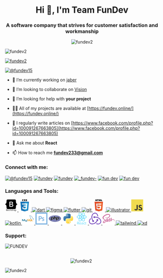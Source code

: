 <h1 align="center">Hi 👋, I'm Team FunDev</h1>
<h3 align="center">A software company that strives for customer satisfaction and workmanship</h3>
<p align="center"> <img src="https://scontent.fcai19-8.fna.fbcdn.net/v/t39.30808-6/337263422_2211858229006901_2117359216431643077_n.jpg?_nc_cat=104&ccb=1-7&_nc_sid=09cbfe&_nc_ohc=cIRY1edWRZgAX_zOvCj&_nc_ht=scontent.fcai19-8.fna&oh=00_AfDuK-E_4amteOFILAAMMDcDVadKSp-sSyj1CdbR111VWA&oe=6457446D" alt="fundev2"width="200px" /> </p>

<p align="lift"> <img src="https://komarev.com/ghpvc/?username=fundev2&label=Profile%20views&color=0e75b6&style=flat" alt="fundev2" /> </p>

<p align="lift"> <a href="https://github.com/ryo-ma/github-profile-trophy"><img src="https://github-profile-trophy.vercel.app/?username=fundev2" alt="fundev2" /></a> </p>

<p align="lift"> <a href="https://twitter.com/@fundev15" target="blank"><img src="https://img.shields.io/twitter/follow/@fundev15?logo=twitter&style=for-the-badge" alt="@fundev15" /></a> </p>

- 🔭 I’m currently working on [jaber](https://jaber.webrouk.com/)

- 👯 I’m looking to collaborate on [Vision](https://mohamed-moaawad.github.io/Shop-Market/index.html)

- 🤝 I’m looking for help with **your project**

- 👨‍💻 All of my projects are available at [https://fundev.online/](https://fundev.online/)

- 📝 I regularly write articles on [https://www.facebook.com/profile.php?id=100091267663805](https://www.facebook.com/profile.php?id=100091267663805)

- 💬 Ask me about **React**

- 📫 How to reach me **fundev233@gmail.com**

<h3 align="left">Connect with me:</h3>
<p align="left">
<a href="https://twitter.com/@fundev15" target="blank"><img align="center" src="https://raw.githubusercontent.com/rahuldkjain/github-profile-readme-generator/master/src/images/icons/Social/twitter.svg" alt="@fundev15" height="30" width="40" /></a>
<a href="https://linkedin.com/in/fundev" target="blank"><img align="center" src="https://raw.githubusercontent.com/rahuldkjain/github-profile-readme-generator/master/src/images/icons/Social/linked-in-alt.svg" alt="fundev" height="30" width="40" /></a>
<a href="https://fb.com/fundev" target="blank"><img align="center" src="https://raw.githubusercontent.com/rahuldkjain/github-profile-readme-generator/master/src/images/icons/Social/facebook.svg" alt="fundev" height="30" width="40" /></a>
<a href="https://instagram.com/_fundev-" target="blank"><img align="center" src="https://raw.githubusercontent.com/rahuldkjain/github-profile-readme-generator/master/src/images/icons/Social/instagram.svg" alt="_fundev-" height="30" width="40" /></a>
<a href="https://www.behance.net/fun dev" target="blank"><img align="center" src="https://raw.githubusercontent.com/rahuldkjain/github-profile-readme-generator/master/src/images/icons/Social/behance.svg" alt="fun dev" height="30" width="40" /></a>
<a href="https://www.youtube.com/c/fun dev" target="blank"><img align="center" src="https://raw.githubusercontent.com/rahuldkjain/github-profile-readme-generator/master/src/images/icons/Social/youtube.svg" alt="fun dev" height="30" width="40" /></a>
</p>

<h3 align="left">Languages and Tools:</h3>
<p align="left"> <a href="https://getbootstrap.com" target="_blank" rel="noreferrer"> <img src="https://raw.githubusercontent.com/devicons/devicon/master/icons/bootstrap/bootstrap-plain-wordmark.svg" alt="bootstrap" width="40" height="40"/> </a> <a href="https://www.w3schools.com/css/" target="_blank" rel="noreferrer"> <img src="https://raw.githubusercontent.com/devicons/devicon/master/icons/css3/css3-original-wordmark.svg" alt="css3" width="40" height="40"/> </a> <a href="https://dart.dev" target="_blank" rel="noreferrer"> <img src="https://www.vectorlogo.zone/logos/dartlang/dartlang-icon.svg" alt="dart" width="40" height="40"/> </a> <a href="https://www.figma.com/" target="_blank" rel="noreferrer"> <img src="https://www.vectorlogo.zone/logos/figma/figma-icon.svg" alt="figma" width="40" height="40"/> </a> <a href="https://flutter.dev" target="_blank" rel="noreferrer"> <img src="https://www.vectorlogo.zone/logos/flutterio/flutterio-icon.svg" alt="flutter" width="40" height="40"/> </a> <a href="https://git-scm.com/" target="_blank" rel="noreferrer"> <img src="https://www.vectorlogo.zone/logos/git-scm/git-scm-icon.svg" alt="git" width="40" height="40"/> </a> <a href="https://www.w3.org/html/" target="_blank" rel="noreferrer"> <img src="https://raw.githubusercontent.com/devicons/devicon/master/icons/html5/html5-original-wordmark.svg" alt="html5" width="40" height="40"/> </a> <a href="https://www.adobe.com/in/products/illustrator.html" target="_blank" rel="noreferrer"> <img src="https://www.vectorlogo.zone/logos/adobe_illustrator/adobe_illustrator-icon.svg" alt="illustrator" width="40" height="40"/> </a> <a href="https://developer.mozilla.org/en-US/docs/Web/JavaScript" target="_blank" rel="noreferrer"> <img src="https://raw.githubusercontent.com/devicons/devicon/master/icons/javascript/javascript-original.svg" alt="javascript" width="40" height="40"/> </a> <a href="https://kotlinlang.org" target="_blank" rel="noreferrer"> <img src="https://www.vectorlogo.zone/logos/kotlinlang/kotlinlang-icon.svg" alt="kotlin" width="40" height="40"/> </a> <a href="https://www.mysql.com/" target="_blank" rel="noreferrer"> <img src="https://raw.githubusercontent.com/devicons/devicon/master/icons/mysql/mysql-original-wordmark.svg" alt="mysql" width="40" height="40"/> </a> <a href="https://www.photoshop.com/en" target="_blank" rel="noreferrer"> <img src="https://raw.githubusercontent.com/devicons/devicon/master/icons/photoshop/photoshop-line.svg" alt="photoshop" width="40" height="40"/> </a> <a href="https://www.php.net" target="_blank" rel="noreferrer"> <img src="https://raw.githubusercontent.com/devicons/devicon/master/icons/php/php-original.svg" alt="php" width="40" height="40"/> </a> <a href="https://www.python.org" target="_blank" rel="noreferrer"> <img src="https://raw.githubusercontent.com/devicons/devicon/master/icons/python/python-original.svg" alt="python" width="40" height="40"/> </a> <a href="https://reactjs.org/" target="_blank" rel="noreferrer"> <img src="https://raw.githubusercontent.com/devicons/devicon/master/icons/react/react-original-wordmark.svg" alt="react" width="40" height="40"/> </a> <a href="https://redux.js.org" target="_blank" rel="noreferrer"> <img src="https://raw.githubusercontent.com/devicons/devicon/master/icons/redux/redux-original.svg" alt="redux" width="40" height="40"/> </a> <a href="https://sass-lang.com" target="_blank" rel="noreferrer"> <img src="https://raw.githubusercontent.com/devicons/devicon/master/icons/sass/sass-original.svg" alt="sass" width="40" height="40"/> </a> <a href="https://tailwindcss.com/" target="_blank" rel="noreferrer"> <img src="https://www.vectorlogo.zone/logos/tailwindcss/tailwindcss-icon.svg" alt="tailwind" width="40" height="40"/> </a> <a href="https://www.adobe.com/products/xd.html" target="_blank" rel="noreferrer"> <img src="https://cdn.worldvectorlogo.com/logos/adobe-xd.svg" alt="xd" width="40" height="40"/> </a> </p>


<h3 align="left">Support:</h3>
<p><a href="https://www.buymeacoffee.com/FUNDEV"> <img align="left" src="https://cdn.buymeacoffee.com/buttons/v2/default-yellow.png" height="50" width="210" alt="FUNDEV" /></a></p><br><br>



<p>&nbsp;<img align="lift" src="https://github-readme-stats.vercel.app/api?username=fundev2&show_icons=true&locale=en" alt="fundev2" /></p>

<p><img align="lift" src="https://github-readme-streak-stats.herokuapp.com/?user=fundev2&" alt="fundev2" /></p>


